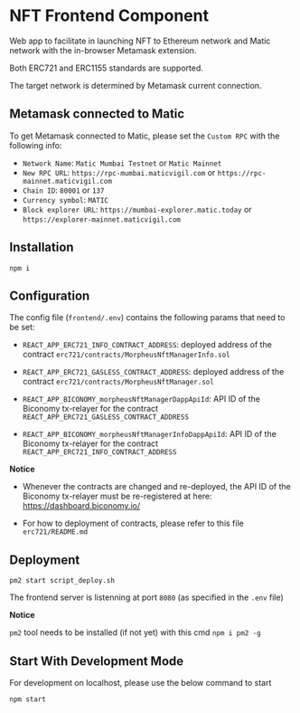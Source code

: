 # NFT Frontend Component

Web app to facilitate in launching NFT to Ethereum network and Matic network with the in-browser Metamask extension.

Both ERC721 and ERC1155 standards are supported.

The target network is determined by Metamask current connection.

## Metamask connected to Matic

To get Metamask connected to Matic, please set the `Custom RPC` with the following info:

- `Network Name`: `Matic Mumbai Testnet` or `Matic Mainnet`
- `New RPC URL`: `https://rpc-mumbai.maticvigil.com` or `https://rpc-mainnet.maticvigil.com`
- `Chain ID`: `80001` or `137`
- `Currency symbol`: `MATIC`
- `Block explorer URL`: `https://mumbai-explorer.matic.today` or `https://explorer-mainnet.maticvigil.com`

## Installation

`npm i`

## Configuration

The config file (`frontend/.env`) contains the following params that need to be set:

- `REACT_APP_ERC721_INFO_CONTRACT_ADDRESS`: deployed address of the contract `erc721/contracts/MorpheusNftManagerInfo.sol`

- `REACT_APP_ERC721_GASLESS_CONTRACT_ADDRESS`: deployed address of the contract `erc721/contracts/MorpheusNftManager.sol`

- `REACT_APP_BICONOMY_morpheusNftManagerDappApiId`: API ID of the Biconomy tx-relayer for the contract `REACT_APP_ERC721_GASLESS_CONTRACT_ADDRESS`

- `REACT_APP_BICONOMY_morpheusNftManagerInfoDappApiId`: API ID of the Biconomy tx-relayer for the contract `REACT_APP_ERC721_INFO_CONTRACT_ADDRESS`

**Notice**

- Whenever the contracts are changed and re-deployed, the API ID of the Biconomy tx-relayer must be re-registered at here: https://dashboard.biconomy.io/

- For how to deployment of contracts, please refer to this file `erc721/README.md`

## Deployment

`pm2 start script_deploy.sh`

The frontend server is listenning at port `8080` (as specified in the `.env` file)

**Notice**

`pm2` tool needs to be installed (if not yet) with this cmd `npm i pm2 -g`

## Start With Development Mode

For development on localhost, please use the below command to start

`npm start`
